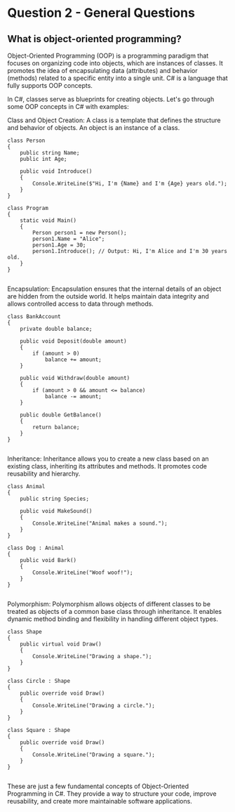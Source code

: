 # Question 2 - General Questions

## What is object-oriented programming?

Object-Oriented Programming (OOP) is a programming paradigm that focuses on organizing code into objects, which are instances of classes. It promotes the idea of encapsulating data (attributes) and behavior (methods) related to a specific entity into a single unit. C# is a language that fully supports OOP concepts.

In C#, classes serve as blueprints for creating objects. Let's go through some OOP concepts in C# with examples:

Class and Object Creation:
A class is a template that defines the structure and behavior of objects. An object is an instance of a class.

```
class Person
{
    public string Name;
    public int Age;

    public void Introduce()
    {
        Console.WriteLine($"Hi, I'm {Name} and I'm {Age} years old.");
    }
}

class Program
{
    static void Main()
    {
        Person person1 = new Person();
        person1.Name = "Alice";
        person1.Age = 30;
        person1.Introduce(); // Output: Hi, I'm Alice and I'm 30 years old.
    }
}


```
Encapsulation:
Encapsulation ensures that the internal details of an object are hidden from the outside world. It helps maintain data integrity and allows controlled access to data through methods.

```
class BankAccount
{
    private double balance;

    public void Deposit(double amount)
    {
        if (amount > 0)
            balance += amount;
    }

    public void Withdraw(double amount)
    {
        if (amount > 0 && amount <= balance)
            balance -= amount;
    }

    public double GetBalance()
    {
        return balance;
    }
}


```
Inheritance:
Inheritance allows you to create a new class based on an existing class, inheriting its attributes and methods. It promotes code reusability and hierarchy.

```
class Animal
{
    public string Species;

    public void MakeSound()
    {
        Console.WriteLine("Animal makes a sound.");
    }
}

class Dog : Animal
{
    public void Bark()
    {
        Console.WriteLine("Woof woof!");
    }
}


```
Polymorphism:
Polymorphism allows objects of different classes to be treated as objects of a common base class through inheritance. It enables dynamic method binding and flexibility in handling different object types.

```
class Shape
{
    public virtual void Draw()
    {
        Console.WriteLine("Drawing a shape.");
    }
}

class Circle : Shape
{
    public override void Draw()
    {
        Console.WriteLine("Drawing a circle.");
    }
}

class Square : Shape
{
    public override void Draw()
    {
        Console.WriteLine("Drawing a square.");
    }
}


```
These are just a few fundamental concepts of Object-Oriented Programming in C#. They provide a way to structure your code, improve reusability, and create more maintainable software applications.